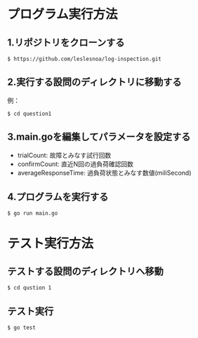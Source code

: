 # プログラム実行方法

## 1.リポジトリをクローンする
```
$ https://github.com/leslesnoa/log-inspection.git
```

## 2.実行する設問のディレクトリに移動する
例：
```
$ cd question1
``` 

## 3.main.goを編集してパラメータを設定する
- trialCount: 故障とみなす試行回数
- confirmCount: 直近N回の過負荷確認回数
- averageResponseTime: 過負荷状態とみなす数値(miliSecond)

## 4.プログラムを実行する
```
$ go run main.go
```

# テスト実行方法

## テストする設問のディレクトリへ移動
```
$ cd qustion 1
```

## テスト実行
```
$ go test
```